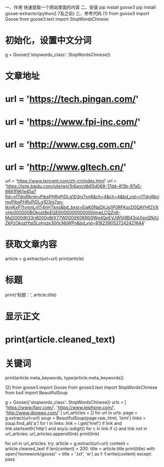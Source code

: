 一、作用
  快速提取一个网站里面的内容
二、安装
  pip install goose3
  pip install goose-extractor(python2.7及之前)
三、参考代码
(1)
from goose3 import Goose
from goose3.text import StopWordsChinese
# 初始化，设置中文分词
g = Goose({'stopwords_class': StopWordsChinese})
# 文章地址
# url = 'https://tech.pingan.com/'
# url = 'https://www.fpi-inc.com/'
# url = 'http://www.csg.com.cn/'
# url = 'http://www.gltech.cn/'
url = 'https://www.tencent.com/zh-cn/index.html'
url = 'https://isite.baidu.com/site/wjz1h6am/db65d068-17dd-4f3b-97a5-8681f961e45a?fid=n1TdnjRkrjmvPjbsPHRvPjDLg1D3nj7xn6&ch=4&ch=4&bd_vid=n1TdnjRkrjmvPjbsPHRvPjDLg1D3nj7xn-tknjKxP7tvnjnLn1T4nHTkns&bd_bxst=EiaK0NaDXJq1P0RFKscD0QAYHf2VXvHo000000BOkozt8pEQE6000000000000jmwLCQZn6-MsD000j9t33rj6000nBtX77W0000K0KR00WgdQpEVJW5t9B43qUIspQfkIUZkPzOkoztYqj5Lohoze300cNbWPn&bd_vid=8182390527242421644'
# 获取文章内容

article = g.extract(url=url)
print(article)
# 标题
print('标题：', article.title)
# 显示正文
# print(article.cleaned_text)
# 关键词
print(article.meta_keywords, type(article.meta_keywords))

(2)
from goose3 import Goose
from goose3.text import StopWordsChinese
from bs4 import BeautifulSoup

g = Goose({'stopwords_class': StopWordsChinese})
urls = [
    'https://www.ifanr.com/',
    'https://www.leiphone.com/',
    'http://www.donews.com/'
]
url_articles = []
for url in urls:
    page = g.extract(url=url)
    soup = BeautifulSoup(page.raw_html, 'lxml')
    links = soup.find_all('a')
    for l in links:
        link = l.get('href')
        if link and link.startswith('http') and any(c.isdigit() for c in link if c) and link not in url_articles:
            url_articles.append(link)
            print(link)

for url in url_articles:
    try:
        article = g.extract(url=url)
        content = article.cleaned_text
        if len(content) > 200:
            title = article.title
            print(title)
            with open('homework/goose/' + title + '.txt', 'w') as f:
                f.write(content)
    except:
        pass